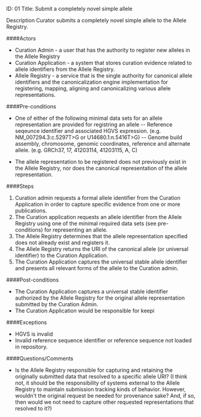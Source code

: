 ID: 01
Title: Submit a completely novel simple allele

Description
Curator submits a completely novel simple allele to the Allele Registry.


####Actors
- Curation Admin - a user that has the authority to register new alleles in the Allele Registry
- Curation Application - a system that stores curation evidence related to allele identifiers from the Allele Registry.
- Allele Registry - a service that is the single authority for canonical allele identifiers and the canonicalization engine implementation for registering, mapping, aligning and canonicalizing various allele representations.

####Pre-conditions
- One of either of the following minimal data sets for an allele representation are provided for registring an allele
-- Reference seqeunce identifier and associated HGVS expression. (e.g. NM_007294.3:c.5297T>G or U14680.1:n.5416T>G)
-- Genome build assembly, chromosome, genomic coordinates, reference and alternate allele. (e.g. GRCh37, 17, 41203114, 41203115, A, C)

- The allele representation to be registered does not previously exist in the Allele Registry, nor does the canonical representation of the allele representation.

####Steps
1. Curation admin requests a formal allele identifier from the Curation Application in order to capture specific evidence from one or more publications.
2. The Curation application requests an allele identifier from the Allele Registry using one of the minimal required data sets (see pre-conditions) for representing an allele.
3. The Allele Registry determines that the allele representation specified does not already exist and registers it. 
4. The Allele Registry returns the URI of the canonical allele (or universal identifier) to the Curation Application.
5. The Curation Application captures the universal stable allele identifier and presents all relevant forms of the allele to the Curation admin.


####Post-conditions
- The Curation Application captures a universal stable identifier authorized by the Allele Registry for the original allele representation submitted by the Curation Admin.  
- The Curation Application would be responsible for keepi

####Exceptions
- HGVS is invalid
- Invalid reference sequence identifier or reference sequence not loaded in repository.

####Questions/Comments
- Is the Allele Registry responsible for capturing and retaining the originally submitted data that resolved to a specific allele URI?  (I think not, it should be the responsibility of systems external to the Allele Registry to maintain submission tracking kinds of behavior.  However, wouldn't the original request be needed for provenance sake?  And, if so, then would we not need to capture other requested representations that resolved to it?)
